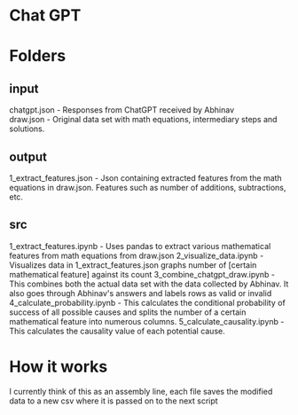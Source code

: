 # Chat GPT

# Folders
## input
chatgpt.json - Responses from ChatGPT received by Abhinav  
draw.json - Original data set with math equations, intermediary steps and solutions.  

## output
1_extract_features.json - Json containing extracted features from the math equations in draw.json. Features such as number of additions, subtractions, etc.

## src
1_extract_features.ipynb - Uses pandas to extract various mathematical features from math equations from draw.json
2_visualize_data.ipynb - Visualizes data in 1_extract_features.json graphs number of [certain mathematical feature] against its count
3_combine_chatgpt_draw.ipynb - This combines both the actual data set with the data collected by Abhinav. It also goes through Abhinav's answers and labels rows as valid or invalid
4_calculate_probability.ipynb - This calculates the conditional probability of success of all possible causes and splits the number of a certain mathematical feature into numerous columns.
5_calculate_causality.ipynb - This calculates the causality value of each potential cause.

# How it works
I currently think of this as an assembly line, each file saves the modified data to a new csv where it is passed on to the next script

